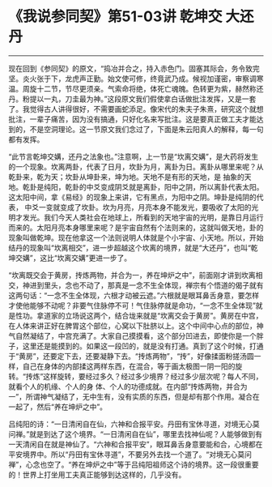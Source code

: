 # 《我说参同契》第51-03讲 乾坤交 大还丹

------

现在回到《参同契》的原文，“捣冶并合之，持入赤色门。固塞其际会，务令致完坚。炎火张于下，龙虎声正勤。始文使可修，终竟武乃成。候视加谨密，审察调寒温。周旋十二节，节尽更须亲。气索命将绝，体死亡魂魄。色转更为紫，赫然称还丹。粉提以一丸，刀圭最为神。”这段原文我们假使拿白话做批注发挥，又是一套了。我觉得古人讲得很好，不需要画蛇添足。像宋代的朱夫子朱熹，研究这个就想批注，一辈子痛苦，因为没有搞通，只好化名来写批注。这是要真正做工夫才能达到的，不是空洞理论。这一节原文我们念过了，下面是朱云阳真人的解释，每一句都有发挥。

“此节言乾坤交媾，还丹之法象也。”注意啊，上一节是“坎离交媾”，是大药将发生的一个现象。坎离两卦，代表了日月，坎卦为月，离卦为日。离卦从哪里来呢？从乾卦来，乾为天；坎卦从坤卦来，坤为地。天地不是有形的天地，是 抽象的天地。乾卦是纯阳，乾卦的中爻变成阴爻就是离卦，阳中之阴，所以离卦代表太阳。这太阳中间，拿《易经》的现象上来讲，它有黑点，为阳中之阴。坤卦是纯阴的代表， 中爻一变就变成了坎卦。坎为月亮，月亮本身不能发光，要吸收了太阳的光明才发光。我们今天人类社会在地球上，所看到的天地宇宙的光明，是靠日月运行而来的。太阳月亮本身哪里来呢？是宇宙自然有个法则来的，这就叫做天地，卦的现象叫做乾坤。现在他拿这一个法则说明人体就是个小宇宙、小天地。所以，开始结丹的现象叫“坎离相交”，进一步超越这个坎离的境界，就是“大还丹”，也叫“乾坤交媾”，这比“坎离交媾”更进一步了。

“坎离既交会于黄房，抟炼两物，并合为一，养在坤炉之中”，前面刚才讲到坎离相交，神进到里头，念也不动了，那真是一念不生全体现，禅宗有个悟道的偈子就有这两句话：“一念不生全体现，六根才动被云遮。”六根就是眼耳鼻舌身意，要怎样才使他能够不动呢？非要气住脉停不可！气住脉停就是命功，“一念不生全体现”就是性功。拿道家的立场说这两个，结合垅来就是“坎离交会于黄房”。黄房在中宫，在人体来讲正好在脾胃这个部位，心窝以下肚脐以上。这个中间中心点的部位，神气自然凝结了，中宫充满了。大家自己摸摸看，这个部分凹进去，即使你是一个胖子，这里还是能摸到的。如果这一段凹的，就是没有打通。真到了这个时候，打通于“黄房”，还要定下去，还要凝静下去。“抟炼两物”，“抟”，好像揉面粉搓汤圆一样，自己在身体的内部揉这两样东西，在混合，等于画太极图一阴一阳的旋转。“抟炼”这样旋转，要经过多久？经过多少境界？经过多少层次呢？每人不同，就看个人的机缘、个人的身 体、个人的功德成就。在内部“抟炼两物，并合为一”，所谓神气凝结了，无中生有，没有实质的东西，但是却有那个作用。凝合在一起了，然后“养在坤炉之中”。

吕纯阳的诗：“一日清闲自在仙，六神和合报平安。丹田有宝休寻道，对境无心莫问禅。”就是到达了这个境界。“一日清闲自在仙”，哪里去找神仙呢？人能够做到有一天清闲自在就是神仙了。“六神和合报平安”，眼耳鼻舌身意要能和合，心境都在平安境界中。所以“丹田有宝休寻道”，不要另外去找一个道了。“对境无心莫问禅”，心念也空了。“养在坤炉之中”等于吕纯阳祖师这个诗的境界。这一段很重要的！世界上打坐用工夫真正能够到达这样的，几乎没有。